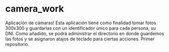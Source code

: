 # camera_work
Aplicación de cámaras! Esta aplicación tiene como finalidad tomar fotos 300x300 y guardarlas con un identificador único para cada persona, su DNI. Como añadido, se podrá administrar el directorio en donde guardemos las fotos y se asignaron atajos de teclado para ciertas acciones. Primer repositorio.
